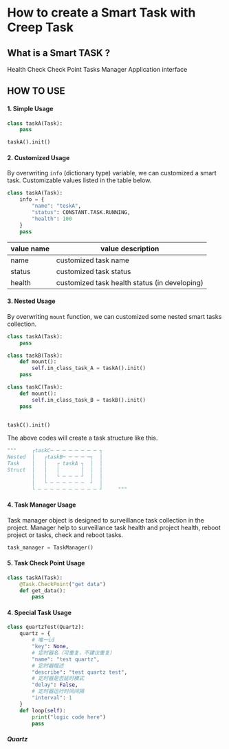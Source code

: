 # How to create a Smart Task with Creep Task





## What is a Smart TASK ?

Health Check
Check Point
Tasks Manager
Application interface

## HOW TO USE

#### 1. Simple Usage

```python
class taskA(Task):
    pass

taskA().init()
```

#### 2. Customized Usage

By overwriting `info` (dictionary type) variable, we can customized a smart task. Customizable values listed in the table below.

```python
class taskA(Task):
    info = {
        "name": "teskA",
        "status": CONSTANT.TASK.RUNNING,
        "health": 100
    }
    pass
```

| value name | value description                             |
| ---------- | --------------------------------------------- |
| name       | customized task name                          |
| status     | customized task status                        |
| health     | customized task health status (in developing) |

#### 3. Nested Usage

By overwriting `mount` function, we can customized some nested smart tasks collection.

```python
class taskA(Task):
    pass

class taskB(Task):
    def mount():
        self.in_class_task_A = taskA().init()
    pass

class taskC(Task):
    def mount():
        self.in_class_task_B = taskB().init()
    pass


taskC().init()
```

The above codes will create a task structure like this.

```python
"""		┌taskC─ ─ ─ ─ ─ ─ ─ ─ ┐
Nested  │	┌taskB─ ─ ─ ─ ─┐  │
Task    │	│	┌ taskA ┐  │  │
Struct  │	│	│		│  │  │
        │   │   └ ─ ─ ─ ┘  │  │ 
        │   └ ─ ─ ─ ─ ─ ─  ┘  │ 
        └ ─ ─ ─ ─ ─ ─ ─ ─ ─ ─ ┘		"""
```

#### 4. Task Manager Usage

Task manager object is designed to surveillance task collection in the project. Manager help to surveillance task health and project health, reboot project or tasks, check and reboot tasks.

```python
task_manager = TaskManager()
```

#### 5. Task Check Point Usage

```python
class taskA(Task):
	@Task.CheckPoint("get data")
    def get_data():
        pass
```

#### 4. Special Task Usage

```python
class quartzTest(Quartz):
    quartz = {
        # 唯一id
        "key": None,
        # 定时器名（可重复，不建议重复）
        "name": "test quartz",
        # 定时器描述
        "describe": "test quartz test",
        # 定时器是否延时模式
        "delay": False,
        # 定时器运行时间间隔
        "interval": 1
    }
    def loop(self):
        print("logic code here")
        pass

```



##### Quartz

